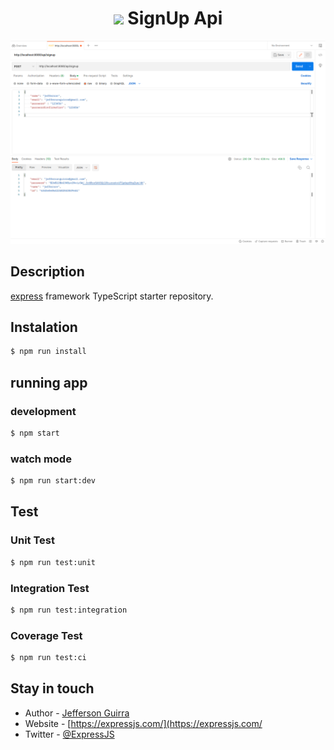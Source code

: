 <h1 align="center">
<img src="https://skillicons.dev/icons?i=express" /> SignUp Api
</h1>
<p align="center">
  <a href="https://expressjs.com/pt-br/" target="blank"><img src="signup.png" width="1200" alt="Nest Logo" /></a>
</p>

## Description

[express](https://github.com/expressjs) framework TypeScript starter repository.

## Instalation

```bash
$ npm run install

```
## running app

### development
```bash
$ npm start
```

### watch mode
```bash
$ npm run start:dev
```

## Test

### Unit Test
```bash
$ npm run test:unit
```
### Integration Test
```bash
$ npm run test:integration
```
### Coverage Test
```bash
$ npm run test:ci
```

## Stay in touch

- Author - [Jefferson Guirra](https://www.linkedin.com/in/jefferson-guirra-developer/)
- Website - [https://expressjs.com/](https://expressjs.com/
- Twitter - [@ExpressJS](https://twitter.com/useexpressjs)
